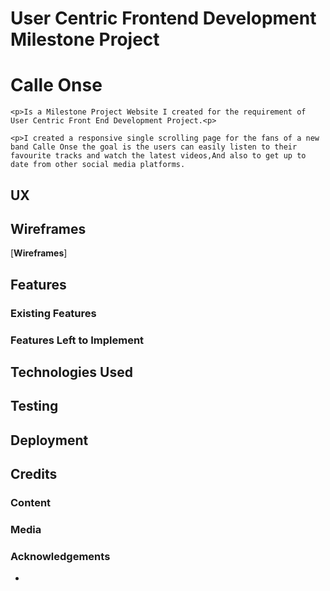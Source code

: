 # User Centric Frontend Development Milestone Project
# Calle Onse

    <p>Is a Milestone Project Website I created for the requirement of User Centric Front End Development Project.<p>

    <p>I created a responsive single scrolling page for the fans of a new band Calle Onse the goal is the users can easily listen to their favourite tracks and watch the latest videos,And also to get up to date from other social media platforms.

## UX


## Wireframes


[**Wireframes**]

## Features

### Existing Features
### Features Left to Implement

## Technologies Used


## Testing

## Deployment

## Credits

### Content

### Media

### Acknowledgements
- 

